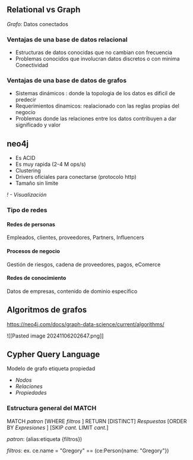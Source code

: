 ## Relational vs Graph

_Grafo_: Datos conectados 

### Ventajas de una base de datos relacional

- Estructuras de datos conocidas que no cambian con frecuencia 
- Problemas conocidos que involucran datos discretos o con minima Conectividad

### Ventajas de una base de datos de grafos

- Sistemas dinámicos : donde la topologia de los datos es dificil de predecir
- Requerimientos dinamicos: realacionado con las reglas propias del negocio
- Problemas donde las relaciones entre los datos contribuyen a dar significado y valor 

## neo4j

- Es ACID
- Es muy rapida (2-4 M ops/s)
- Clustering 
- Drivers oficiales para conectarse (protocolo http)
- Tamaño sin limite

_! - Visualización_


### Tipo de redes

#### Redes de personas

Empleados, clientes, proveedores, Partners, Influencers

#### Procesos de negocio 

Gestión de riesgos, cadena de proveedores, pagos, eComerce

#### Redes de conocimiento 

Datos de empresas, contenido de dominio específico


## Algoritmos de grafos

https://neo4j.com/docs/graph-data-science/current/algorithms/


![[Pasted image 20241106202647.png]]


## Cypher Query Language

Modelo de grafo etiqueta propiedad

- _Nodos_
- _Relaciones_
- _Propiedades_

### Estructura general del MATCH

MATCH _patron_
[WHERE _filtros_ ]
RETURN [DISTINCT] _Respuestas_
[ORDER BY _Expresiones_ ]
[SKIP _cant._ LIMIT _cant._]

_patron_: (alias:etiqueta {filtros})

_filtros_: ex. ce.name = "Gregory" == (ce:Person{name: "Gregory"})